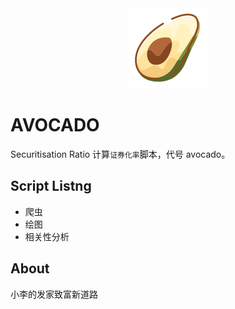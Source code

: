 <div align=center><img src='https://github.com/mymmon/Securitisation-Ratio/blob/master/_Pic/%E7%89%9B%E6%B2%B9%E6%9E%9C.png' /></div>

# AVOCADO

Securitisation Ratio 计算`证券化率`脚本，代号 avocado。

## Script Listng 

- 爬虫
- 绘图
- 相关性分析

## About

小李的发家致富新道路